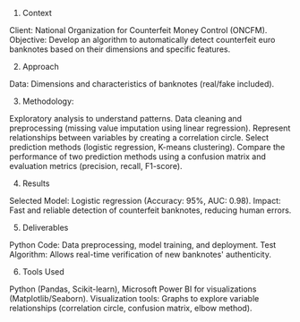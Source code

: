 1. Context

Client: National Organization for Counterfeit Money Control (ONCFM).
Objective: Develop an algorithm to automatically detect counterfeit euro banknotes based on their dimensions and specific features.

2. Approach

Data: Dimensions and characteristics of banknotes (real/fake included).

3. Methodology:
   
Exploratory analysis to understand patterns.
Data cleaning and preprocessing (missing value imputation using linear regression).
Represent relationships between variables by creating a correlation circle.
Select prediction methods (logistic regression, K-means clustering).
Compare the performance of two prediction methods using a confusion matrix and evaluation metrics (precision, recall, F1-score).

4. Results

Selected Model: Logistic regression (Accuracy: 95%, AUC: 0.98).
Impact: Fast and reliable detection of counterfeit banknotes, reducing human errors.

5. Deliverables

Python Code: Data preprocessing, model training, and deployment.
Test Algorithm: Allows real-time verification of new banknotes' authenticity.

6. Tools Used

Python (Pandas, Scikit-learn), Microsoft Power BI for visualizations (Matplotlib/Seaborn).
Visualization tools: Graphs to explore variable relationships (correlation circle, confusion matrix, elbow method).
